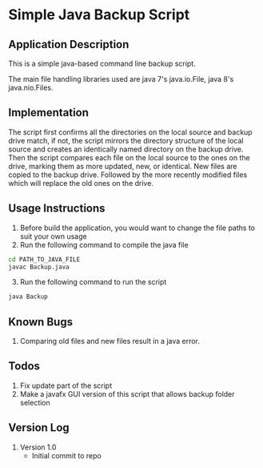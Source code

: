 # Simple Java Backup Script

## Application Description 
This is a simple java-based command line backup script.

The main file handling libraries used are java 7's java.io.File, java 8's java.nio.Files.

## Implementation

The script first confirms all the directories on the local source and backup drive match, if not, the script mirrors the directory structure of the local source and creates an identically named directory on the backup drive. Then the script compares each file on the local source to the ones on the drive, marking them as more updated, new, or identical. New files are copied to the backup drive. Followed by the more recently modified files which will replace the old ones on the drive.

## Usage Instructions
1. Before build the application, you would want to change the file paths to suit your own usage
2. Run the following command to compile the java file
```bash
cd PATH_TO_JAVA_FILE
javac Backup.java
```
3. Run the following command to run the script
```bash 
java Backup
```

## Known Bugs
1. Comparing old files and new files result in a java error.

## Todos
1. Fix update part of the script
2. Make a javafx GUI version of this script that allows backup folder selection

## Version Log
1. Version 1.0
    - Initial commit to repo
